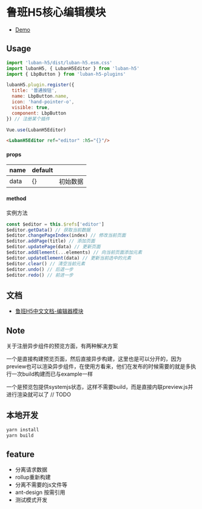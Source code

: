 <!--
 * @author: Mater
 * @Email: bxh8640@gmail.com
 * @Date: 2020-10-29 19:52:14
 * @Description: 
-->
# 鲁班H5核心编辑模块

- [Demo](https://mater1996.github.io/h5-core-editor)

## Usage

```js
import 'luban-h5/dist/luban-h5.esm.css'
import lubanH5, { LubanH5Editor } from 'luban-h5'
import { LbpButton } from 'luban-h5-plugins'

lubanH5.plugin.register({
  title: '普通按钮',
  name: LbpButton.name,
  icon: 'hand-pointer-o',
  visible: true,
  component: LbpButton
}) // 注册某个插件

Vue.use(LubanH5Editor)
```

```html
<LubanH5Editor ref="editor" :h5="{}"/>
```

#### props

| name | default |      |
| ---- | ------- | ---- |
| data | {}      | 初始数据 |

#### method

实例方法

```js
const $editor = this.$refs['editor']
$editor.getData() // 获取当前数据
$editor.changePageIndex(index) // 修改当前页面
$editor.addPage(title) // 添加页面
$editor.updatePage(data) // 更新页面
$editor.addElement(...elements) // 向当前页面添加元素
$editor.updateElement(data) // 更新当前选中的元素
$editor.clear() // 清空当前元素
$editor.undo() // 后退一步
$editor.redo() // 前进一步
```

## 文档

- [鲁班H5中文文档-编辑器模块](https://www.yuque.com/luban-h5/docs/esniuh)

## Note

关于注册异步组件的预览方面，有两种解决方案

一个是直接构建预览页面，然后直接异步构建，这里也是可以分开的，因为preview也可以渲染异步组件，在使用方看来，他们在发布的时候需要的就是多执行一次build构建而已与example一样

一个是预览包提供systemjs状态，这样不需要build，而是直接内联preview.js并进行渲染就可以了 // TODO

## 本地开发

```sh
yarn install
yarn build
```

## feature

- 分离请求数据
- rollup重新构建
- 分离不需要的js文件等
- ant-design 按需引用
- 测试模式开发
